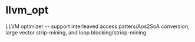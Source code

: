 llvm_opt
========

LLVM optimizer -- support interleaved access patters/Aos2SoA conversion, large vector strip-mining, and loop blocking/striop-mining
